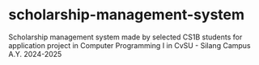 # scholarship-management-system
Scholarship management system made by selected CS1B students for application project in Computer Programming I in CvSU - Silang Campus A.Y. 2024-2025
